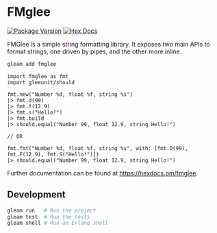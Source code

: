 # FMglee

[![Package Version](https://img.shields.io/hexpm/v/fmglee)](https://hex.pm/packages/fmglee)
[![Hex Docs](https://img.shields.io/badge/hex-docs-ffaff3)](https://hexdocs.pm/fmglee/)

FMGlee is a simple string formatting library. It exposes two main APIs to format 
strings, one driven by pipes, and the other more inline.

```sh
gleam add fmglee
```
```gleam
import fmglee as fmt
import gleeunit/should

fmt.new("Number %d, float %f, string %s")
|> fmt.d(99)
|> fmt.f(12.9)
|> fmt.s("Hello!")
|> fmt.build
|> should.equal("Number 99, float 12.9, string Hello!")

// OR

fmt.fmt("Number %d, float %f, string %s", with: [fmt.D(99), fmt.F(12.9), fmt.S("Hello!")])
|> should.equal("Number 99, float 12.9, string Hello!")
```

Further documentation can be found at <https://hexdocs.pm/fmglee>.

## Development

```sh
gleam run   # Run the project
gleam test  # Run the tests
gleam shell # Run an Erlang shell
```
